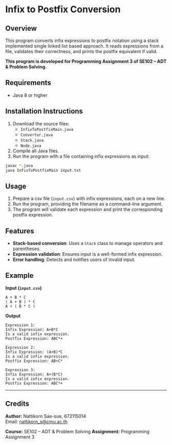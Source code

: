 # Infix to Postfix Conversion

## Overview
This program converts infix expressions to postfix notation using a stack implemented single linked list based approach. It reads expressions from a file, validates their correctness, and prints the postfix equivalent if valid.

**This program is developed for Programming Assignment 3 of SE102 – ADT & Problem Solving.**

## Requirements
- Java 8 or higher

## Installation Instructions
1. Download the source files:
    - `InfixToPostfixMain.java`
    - `Convertor.java`
    - `Stack.java`
    - `Node.java`
2. Compile all Java files.
3. Run the program with a file containing infix expressions as input:

```bash
javac *.java  
java InfixToPostfixMain input.txt  
```  

## Usage
1. Prepare a csv file (`input.csv`) with infix expressions, each on a new line.
2. Run the program, providing the filename as a command-line argument.
3. The program will validate each expression and print the corresponding postfix expression.

## Features
- **Stack-based conversion**: Uses a `Stack` class to manage operators and parentheses.
- **Expression validation**: Ensures input is a well-formed infix expression.
- **Error handling**: Detects and notifies users of invalid input.

## Example
**Input (`input.csv`)**
```
A + B * C  
( A + B ) * C  
A + ( B * C )  
```
**Output**
```
Expression 1:  
Infix Expression: A+B*C  
Is a valid infix expression.  
Postfix Expression: ABC*+  

Expression 2:  
Infix Expression: (A+B)*C  
Is a valid infix expression.  
Postfix Expression: AB+C*  

Expression 3:  
Infix Expression: A+(B*C)  
Is a valid infix expression.  
Postfix Expression: ABC*+  
```  

---

## Credits
**Author:** Nattikorn Sae-sue, 672115014  
Email: nattikorn_s@cmu.ac.th

**Course:** SE102 – ADT & Problem Solving
**Assignment:** Programming Assignment 3

